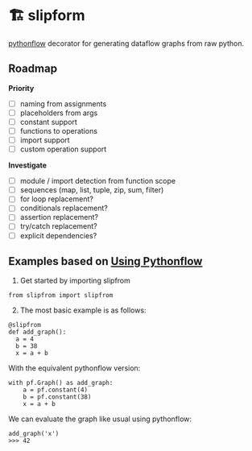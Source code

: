 # 🏗 slipform
[pythonflow](https://github.com/spotify/pythonflow) decorator for generating dataflow graphs from raw python.

## Roadmap

**Priority**
- [ ] naming from assignments
- [ ] placeholders from args
- [ ] constant support
- [ ] functions to operations
- [ ] import support
- [ ] custom operation support

**Investigate**
- [ ] module / import detection from function scope
- [ ] sequences (map, list, tuple, zip, sum, filter)
- [ ] for loop replacement?
- [ ] conditionals replacement?
- [ ] assertion replacement?
- [ ] try/catch replacement?
- [ ] explicit dependencies?

## Examples based on [Using Pythonflow](https://pythonflow.readthedocs.io/en/latest/guide.html)

1. Get started by importing slipfrom

```python3
from slipfrom import slipfrom
```

2. The most basic example is as follows: 

```python3
@slipfrom
def add_graph():
  a = 4
  b = 38
  x = a + b
```

With the equivalent pythonflow version:
```python3
with pf.Graph() as add_graph:
    a = pf.constant(4)
    b = pf.constant(38)
    x = a + b
```

We can evaluate the graph like usual using pythonflow:


```python3
add_graph('x')
>>> 42
```

